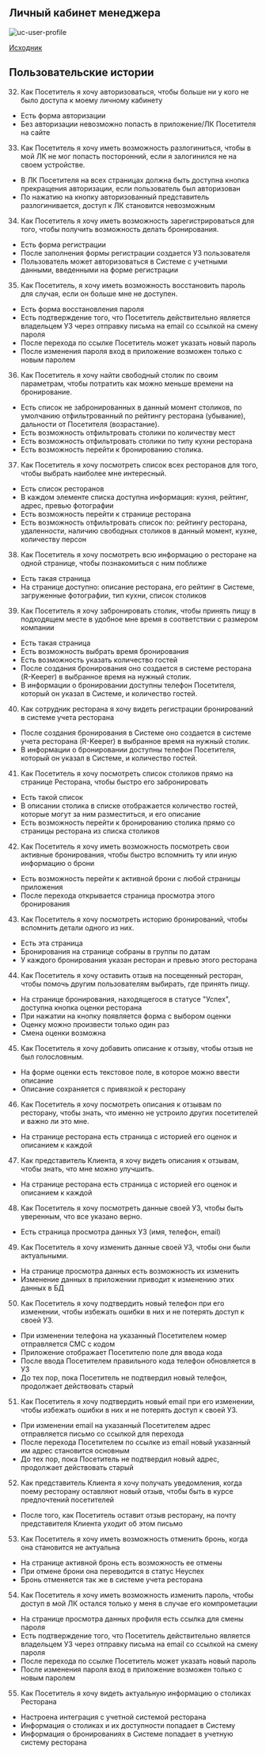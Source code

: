 ## Личный кабинет менеджера

![uc-user-profile](../../img/US-user-profile.drawio.png)

[Исходник](../../src/US-user-profile.drawio)

## Пользовательские истории

32. Как Посетитель я хочу авторизоваться, чтобы больше ни у кого не было доступа к моему личному кабинету

* Есть форма авторизации
* Без авторизации невозможно попасть в приложение/ЛК Посетителя на сайте

33. Как Посетитель я хочу иметь возможность разлогиниться, чтобы в мой ЛК не мог попасть посторонний, если я залогинился не на своем устройстве.

* В ЛК Посетителя на всех страницах должна быть доступна кнопка прекращения авторизации, если пользователь был авторизован
* По нажатию на кнопку авторизованный представитель разлогинивается, доступ к ЛК становится невозможным

34. Как Посетитель я хочу иметь возможность зарегистрироваться для того, чтобы получить возможность делать бронирования.

* Есть форма регистрации
* После заполнения формы регистрации создается УЗ пользователя
* Пользователь может авторизоваться в Системе с учетными данными, введенными на форме регистрации

35. Как Посетитель, я хочу иметь возможность восстановить пароль для случая, если он больше мне не доступен.

* Есть форма восстановления пароля
* Есть подтверждение того, что Посетитель действительно является владельцем УЗ через отправку письма на email со ссылкой на смену пароля
* После перехода по ссылке Посетитель может указать новый пароль
* После изменения пароля вход в приложение возможен только с новым паролем

36. Как Посетитель я хочу найти свободный столик по своим параметрам, чтобы потратить как можно меньше времени на бронирование.

* Есть список не забронированных в данный момент столиков, по умолчанию отфильтрованный по рейтингу ресторана (убывание), дальности от Посетителя (возрастание).
* Есть возможность отфильтровать столики по количеству мест
* Есть возможность отфильтровать столики по типу кухни ресторана
* Есть возможность перейти к бронированию столика.

37. Как Посетитель я хочу посмотреть список всех ресторанов для того, чтобы выбрать наиболее мне интересный.

* Есть список ресторанов
* В каждом элементе списка доступна информация: кухня, рейтинг, адрес, превью фотографии
* Есть возможность перейти к странице ресторана
* Есть возможность отфильтровать список по: рейтингу ресторана, удаленности, наличию свободных столиков в данный момент, кухне, количеству персон

38. Как Посетитель я хочу посмотреть всю информацию о ресторане на одной странице, чтобы познакомиться с ним поближе

* Есть такая страница
* На странице доступно: описание ресторана, его рейтинг в Системе, загруженные фотографии, тип кухни, список столиков

39. Как Посетитель я хочу забронировать столик, чтобы принять пищу в подходящем месте в удобное мне время в соответствии с размером компании

* Есть такая страница
* Есть возможность выбрать время бронирования
* Есть возможность указать количество гостей
* После создания бронирования оно создается в системе ресторана (R-Keeper) в выбранное время на нужный столик. 
* В информации о бронировании доступны телефон Посетителя, который он указал в Системе, и количество гостей.

40. Как сотрудник ресторана я хочу видеть регистрации бронирований в системе учета ресторана

* После создания бронирования в Системе оно создается в системе учета ресторана (R-Keeper) в выбранное время на нужный столик. 
* В информации о бронировании доступны телефон Посетителя, который он указал в Системе, и количество гостей.

41. Как Посетитель я хочу посмотреть список столиков прямо на странице Ресторана, чтобы быстро его забронировать

* Есть такой список
* В описании столика в списке отображается количество гостей, которые могут за ним разместиться, и его описание
* Есть возможность перейти к бронированию столика прямо со страницы ресторана из списка столиков

42. Как Посетитель я хочу иметь возможность посмотреть свои активные бронирования, чтобы быстро вспомнить ту или иную информацию о брони

* Есть возможность перейти к активной брони с любой страницы приложения
* После перехода открывается страница просмотра этого бронирования

43. Как Посетитель я хочу посмотреть историю бронирований, чтобы вспомнить детали одного из них.

* Есть эта страница
* Бронирования на странице собраны в группы по датам
* У каждого бронирования указан ресторан и превью этого ресторана

44. Как Посетитель я хочу оставить отзыв на посещенный ресторан, чтобы помочь другим пользователям выбирать, где принять пищу.

* На странице бронирования, находящегося в статусе "Успех", доступна кнопка оценки ресторана
* При нажатии на кнопку появляется форма с выбором оценки
* Оценку можно произвести только один раз
* Смена оценки возможна

45. Как Посетитель я хочу добавить описание к отзыву, чтобы отзыв не был голословным.

* На форме оценки есть текстовое поле, в которое можно ввести описание
* Описание сохраняется с привязкой к ресторану

46. Как Посетитель я хочу посмотреть описания к отзывам по ресторану, чтобы знать, что именно не устроило других посетителей и важно ли это мне.

* На странице ресторана есть страница с историей его оценок и описанием к каждой

47. Как представитель Клиента, я хочу видеть описания к отзывам, чтобы знать, что мне можно улучшить.

* На странице ресторана есть страница с историей его оценок и описанием к каждой

48. Как Посетитель я хочу посмотреть данные своей УЗ, чтобы быть уверенным, что все указано верно.

* Есть страница просмотра данных УЗ (имя, телефон, email)

49. Как Посетитель я хочу изменить данные своей УЗ, чтобы они были актуальными.

* На странице просмотра данных есть возможность их изменить
* Изменение данных в приложении приводит к изменению этих данных в БД

50. Как Посетитель я хочу подтвердить новый телефон при его изменении, чтобы избежать ошибки в них и не потерять доступ к своей УЗ.

* При изменении телефона на указанный Посетителем номер отправляется СМС с кодом
* Приложение отображает Посетителю поле для ввода кода
* После ввода Посетителем правильного кода телефон обновляется в УЗ
* До тех пор, пока Посетитель не подтвердил новый телефон, продолжает действовать старый

51. Как Посетитель я хочу подтвердить новый email при его изменении, чтобы избежать ошибки в них и не потерять доступ к своей УЗ.

* При изменении email на указанный Посетителем адрес отправляется письмо со ссылкой для перехода
* После перехода Посетителем по ссылке из email новый указанный им адрес становится основным
* До тех пор, пока Посетитель не подтвердил новый адрес, продолжает действовать старый

52. Как представитель Клиента я хочу получать уведомления, когда поему ресторану оставляют новый отзыв, чтобы быть в курсе предпочтений посетителей

* После того, как Посетитель оставит отзыв ресторану, на почту представителя Клиента уходит об этом письмо

53. Как Посетитель я хочу иметь возможность отменить бронь, когда она становится не актуальна

* На странице активной бронь есть возможность ее отмены
* При отмене брони она переводится в статус Неуспех
* Бронь отменяется так же в системе учета ресторана

54. Как Посетитель я хочу иметь возможность изменить пароль, чтобы доступ в мой ЛК остался только у меня в случае его компрометации

* На странице просмотра данных профиля есть ссылка для смены пароля
* Есть подтверждение того, что Посетитель действительно является владельцем УЗ через отправку письма на email со ссылкой на смену пароля
* После перехода по ссылке Посетитель может указать новый пароль
* После изменения пароля вход в приложение возможен только с новым паролем

55. Как Посетитель я хочу видеть актуальную информацию о столиках Ресторана

* Настроена интеграция с учетной системой ресторана
* Информация о столиках и их доступности попадает в Систему
* Информация о бронированиях в Системе попадает в учетную систему ресторана

